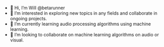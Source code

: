 - 👋 Hi, I’m Will @betarunner
- 👀 I’m interested in exploring new topics in any fields and collaborate in ongoing projects.
- 🌱 I’m currently learning audio processing algorithms using machine learning.
- 💞️ I’m looking to collaborate on machine learning algorithms on audio or visual.

<!---
betarunner/betarunner is a ✨ special ✨ repository because its `README.md` (this file) appears on your GitHub profile.
You can click the Preview link to take a look at your changes.
--->
